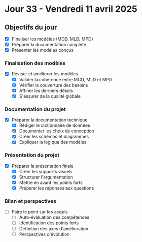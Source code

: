 # Jour 33 - Vendredi 11 avril 2025

## Objectifs du jour
- [X] Finaliser les modèles (MCD, MLD, MPD)
- [X] Préparer la documentation complète
- [X] Présenter les modèles conçus

### Finalisation des modèles
- [X] Réviser et améliorer les modèles
  - [X] Valider la cohérence entre MCD, MLD et MPD
  - [X] Vérifier la couverture des besoins
  - [X] Affiner les derniers détails
  - [X] S'assurer de la qualité globale

### Documentation du projet
- [X] Préparer la documentation technique
  - [X] Rédiger le dictionnaire de données
  - [X] Documenter les choix de conception
  - [X] Créer les schémas et diagrammes
  - [X] Expliquer la logique des modèles

### Présentation du projet
- [X] Préparer la présentation finale
  - [X] Créer les supports visuels
  - [X] Structurer l'argumentation
  - [X] Mettre en avant les points forts
  - [X] Préparer les réponses aux questions

### Bilan et perspectives
- [ ] Faire le point sur les acquis
  - [ ] Auto-évaluation des compétences
  - [ ] Identification des points forts
  - [ ] Définition des axes d'amélioration
  - [ ] Perspectives d'évolution 
